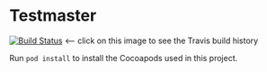 # Testmaster

[![Build Status](https://travis-ci.org/mluedke2/testmaster.svg?branch=master)](https://travis-ci.org/mluedke2/testmaster)  <-- click on this image to see the Travis build history

Run `pod install` to install the Cocoapods used in this project.
